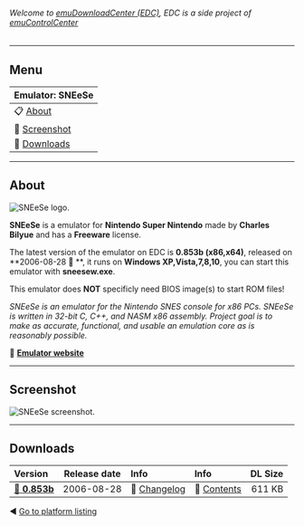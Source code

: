 ###### Welcome to [emuDownloadCenter (EDC)](https://github.com/PhoenixInteractiveNL/emuDownloadCenter/wiki/), EDC is a side project of [emuControlCenter](https://github.com/PhoenixInteractiveNL/emuControlCenter/wiki/)
***
## Menu
| **Emulator: SNEeSe** |
|:---------|
| :clipboard: [About](#about) |
| :sunrise: [Screenshot](#screenshot) |
| :floppy_disk: [Downloads](#downloads) |
***
## About
![](https://github.com/PhoenixInteractiveNL/emuDownloadCenter/wiki/images_emulator/sneese_logo_200.jpg "SNEeSe logo.")

**SNEeSe** is a emulator for **Nintendo Super Nintendo** made by **Charles Bilyue** and has a **Freeware** license.

The latest version of the emulator on EDC is **0.853b (x86,x64)**, released on **2006-08-28 :triangular_flag_on_post: **, it runs on **Windows XP,Vista,7,8,10**, you can start this emulator with **sneesew.exe**.

This emulator does **NOT** specificly need BIOS image(s) to start ROM files!

_SNEeSe is an emulator for the Nintendo SNES console for x86 PCs. SNEeSe is written in 32-bit C, C++, and NASM x86 assembly. Project goal is to make as accurate, functional, and usable an emulation core as is reasonably possible._

:link: [**Emulator website**](http://sneese.sf.net/)
***
## Screenshot
![](https://raw.githubusercontent.com/PhoenixInteractiveNL/emuDownloadCenter/master/hooks/sneese/screen.jpg "SNEeSe screenshot.")
***
## Downloads
| Version  | Release date  | Info       | Info       | DL Size    |
|:---------|:-------------:|:-----------|:-----------|-----------:|
| [:floppy_disk: **0.853b**](https://github.com/PhoenixInteractiveNL/edc-repo0005/raw/master/sneese/0.853b.7z) | 2006-08-28 | :page_facing_up: [Changelog](https://github.com/PhoenixInteractiveNL/edc-repo0005/blob/master/sneese/0.853b_changelog.txt) | :mag_right: [Contents](https://github.com/PhoenixInteractiveNL/edc-repo0005/blob/master/sneese/0.853b_contents.txt) | 611 KB |

:arrow_backward: [Go to platform listing](https://github.com/PhoenixInteractiveNL/emuDownloadCenter/wiki/EDC-Platform-List)

